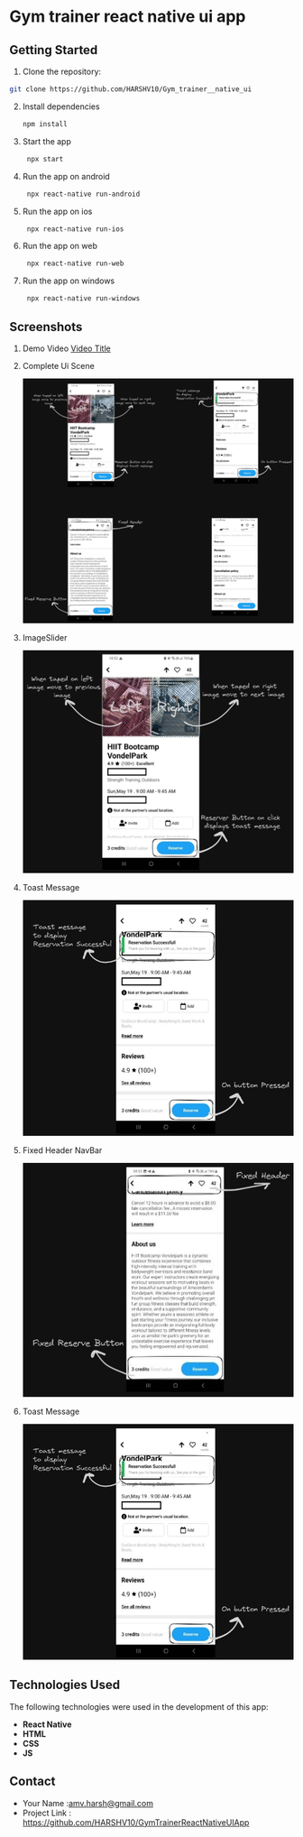 # Gym trainer react native ui app 


## Getting Started

1. Clone the repository:

```bash
git clone https://github.com/HARSHV10/Gym_trainer__native_ui
```

2. Install dependencies

   ```bash
   npm install
   ```

3. Start the app

   ```bash
    npx start
   ```
4. Run the app on android

   ```bash
    npx react-native run-android
   ```
5. Run the app on ios

   ```bash
    npx react-native run-ios
   ```
6. Run the app on web

   ```bash
    npx react-native run-web
   ```
7. Run the app on windows

   ```bash
    npx react-native run-windows
   ```

## Screenshots
1. Demo Video
   [Video Title](https://drive.google.com/file/d/1kPTOW8J65DoG5DcG3JGKuWWznw1h0Bob/view?usp=sharing)

2. Complete Ui Scene

   <img src="ScreenShots/Complete_UI_Scene.jpeg" alt="Example Image" width="500" >

4. ImageSlider

   <img src="ScreenShots/ImageSlider.jpeg" alt="Example Image" width="500" >

5. Toast Message

   <img src="ScreenShots/ToastMessage.jpeg" alt="Example Image" width="500" >

6. Fixed Header NavBar
   
   <img src="ScreenShots/Fixed_Header_NavBar.jpeg" alt="Example Image" width="500" >

7. Toast Message

   <img src="ScreenShots/ToastMessage.jpeg" alt="Example Image" width="500" >


## Technologies Used

The following technologies were used in the development of this app:

- **React Native**
- **HTML**
- **CSS**
- **JS**


## Contact

- Your Name :amv.harsh@gmail.com
- Project Link : https://github.com/HARSHV10/GymTrainerReactNativeUIApp
